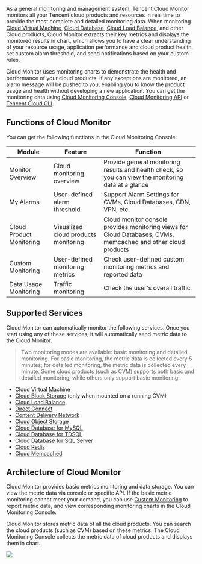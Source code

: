 As a general monitoring and management system, Tencent Cloud Monitor monitors all your Tencent cloud products and resources in real time to provide the most complete and detailed monitoring data. When monitoring [Cloud Virtual Machine](https://cloud.tencent.com/product/cvm.html), [Cloud Database](https://cloud.tencent.com/product/cdb-overview.html), [Cloud Load Balance](https://cloud.tencent.com/product/clb.html), and other Cloud products, Cloud Monitor extracts their key metrics and displays the monitored results in chart, which allows you to have a clear understanding of your resource usage, application performance and cloud product health, set custom alarm threshold, and send notifications based on your custom rules.

Cloud Monitor uses monitoring charts to demonstrate the health and performance of your cloud products. If any exceptions are monitored, an alarm message will be pushed to you, enabling you to know the product usage and health without developing a new application. You can get the monitoring data using [Cloud Monitoring Console](https://console.cloud.tencent.com/monitor/overview), [Cloud Monitoring API](https://cloud.tencent.com/doc/api/405) or [Tencent Cloud CLI](https://cloud.tencent.com/doc/product/440).

## Functions of Cloud Monitor
You can get the following functions in the Cloud Monitoring Console:

| Module | Feature |Function |
|---------|---------|---------|
| Monitor Overview | Cloud monitoring overview | Provide general monitoring results and health check, so you can view the monitoring data at a glance |
| My Alarms | User-defined alarm threshold | Support Alarm Settings for CVMs, Cloud Databases, CDN, VPN, etc. |
| Cloud Product Monitoring | Visualized cloud products monitoring | Cloud monitor console provides monitoring views for Cloud Databases, CVMs, memcached and other cloud products |
| Custom Monitoring | User-defined monitoring metrics | Check user-defined custom monitoring metrics and reported data |
| Data Usage Monitoring | Traffic monitoring | Check the user's overall traffic |

## Supported Services
Cloud Monitor can automatically monitor the following services. Once you start using any of these services, it will automatically send metric data to the Cloud Monitor.

> Two monitoring modes are available: basic monitoring and detailed monitoring. For basic monitoring, the metric data is collected every 5 minutes; for detailed monitoring, the metric data is collected every minute. Some cloud products (such as CVM) supports both basic and detailed monitoring, while others only support basic monitoring.

- [Cloud Virtual Machine](https://cloud.tencent.com/doc/product/213)
- [Cloud Block Storage](https://cloud.tencent.com/doc/product/362) (only when mounted on a running CVM)
- [Cloud Load Balance](https://cloud.tencent.com/doc/product/214)
- [Direct Connect](https://cloud.tencent.com/doc/product/216)
- [Content Delivery Network](https://cloud.tencent.com/doc/product/228)
- [Cloud Object Storage](https://cloud.tencent.com/doc/product/430)
- [Cloud Database for MySQL](https://cloud.tencent.com/doc/product/236)
- [Cloud Database for TDSQL](https://cloud.tencent.com/doc/product/237)
- [Cloud Database for SQL Server](https://cloud.tencent.com/doc/product/238)
- [Cloud Redis](https://cloud.tencent.com/doc/product/239)
- [Cloud Memcached](https://cloud.tencent.com/doc/product/241)

## Architecture of Cloud Monitor
Cloud Monitor provides basic metrics monitoring and data storage. You can view the metric data via console or specific API. If the basic metric monitoring cannot meet your demand, you can use [Custom Monitoring](https://cloud.tencent.com/doc/product/397) to report metric data, and view corresponding monitoring charts in the Cloud Monitoring Console.

Cloud Monitor stores metric data of all the cloud products. You can search the cloud products (such as CVM) based on these metrics. The Cloud Monitoring Console collects the metric data of cloud products and displays them in chart.

![](//mc.qcloudimg.com/static/img/53d55bd728a6c65321eec7899b083cd9/image.png)
